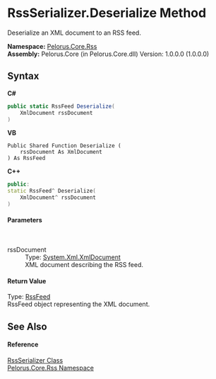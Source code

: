 # RssSerializer.Deserialize Method 
 

Deserialize an XML document to an RSS feed.

**Namespace:**&nbsp;<a href="683C06D0">Pelorus.Core.Rss</a><br />**Assembly:**&nbsp;Pelorus.Core (in Pelorus.Core.dll) Version: 1.0.0.0 (1.0.0.0)

## Syntax

**C#**<br />
``` C#
public static RssFeed Deserialize(
	XmlDocument rssDocument
)
```

**VB**<br />
``` VB
Public Shared Function Deserialize ( 
	rssDocument As XmlDocument
) As RssFeed
```

**C++**<br />
``` C++
public:
static RssFeed^ Deserialize(
	XmlDocument^ rssDocument
)
```


#### Parameters
&nbsp;<dl><dt>rssDocument</dt><dd>Type: <a href="http://msdn2.microsoft.com/en-us/library/6kza7w4k" target="_blank">System.Xml.XmlDocument</a><br />XML document describing the RSS feed.</dd></dl>

#### Return Value
Type: <a href="97BB3115">RssFeed</a><br />RssFeed object representing the XML document.

## See Also


#### Reference
<a href="7DC7C4AC">RssSerializer Class</a><br /><a href="683C06D0">Pelorus.Core.Rss Namespace</a><br />